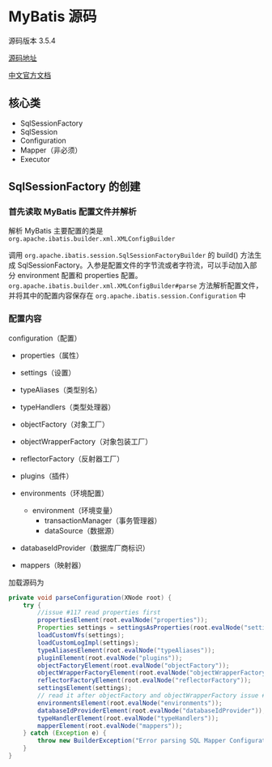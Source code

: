 # MyBatis 源码

源码版本 3.5.4

[源码地址](https://github.com/mybatis/mybatis-3)

[中文官方文档](https://mybatis.org/mybatis-3/zh/index.html)

## 核心类

* SqlSessionFactory
* SqlSession
* Configuration
* Mapper（非必须）
* Executor



## SqlSessionFactory 的创建

### 首先读取 MyBatis 配置文件并解析

解析 MyBatis 主要配置的类是 `org.apache.ibatis.builder.xml.XMLConfigBuilder`

调用 `org.apache.ibatis.session.SqlSessionFactoryBuilder` 的 build() 方法生成 SqlSessionFactory。入参是配置文件的字节流或者字符流，可以手动加入部分 environment 配置和 properties 配置。`org.apache.ibatis.builder.xml.XMLConfigBuilder#parse` 方法解析配置文件，并将其中的配置内容保存在 `org.apache.ibatis.session.Configuration` 中

### 配置内容

configuration（配置）

- properties（属性）
- settings（设置）
- typeAliases（类型别名）
- typeHandlers（类型处理器）
- objectFactory（对象工厂）
- objectWrapperFactory（对象包装工厂）
- reflectorFactory（反射器工厂）
- plugins（插件）
- environments（环境配置）

  - environment（环境变量）
    - transactionManager（事务管理器）
    - dataSource（数据源）
- databaseIdProvider（数据库厂商标识）
- mappers（映射器）

加载源码为

```java
private void parseConfiguration(XNode root) {
    try {
        //issue #117 read properties first
        propertiesElement(root.evalNode("properties"));
        Properties settings = settingsAsProperties(root.evalNode("settings"));
        loadCustomVfs(settings);
        loadCustomLogImpl(settings);
        typeAliasesElement(root.evalNode("typeAliases"));
        pluginElement(root.evalNode("plugins"));
        objectFactoryElement(root.evalNode("objectFactory"));
        objectWrapperFactoryElement(root.evalNode("objectWrapperFactory"));
        reflectorFactoryElement(root.evalNode("reflectorFactory"));
        settingsElement(settings);
        // read it after objectFactory and objectWrapperFactory issue #631
        environmentsElement(root.evalNode("environments"));
        databaseIdProviderElement(root.evalNode("databaseIdProvider"));
        typeHandlerElement(root.evalNode("typeHandlers"));
        mapperElement(root.evalNode("mappers"));
    } catch (Exception e) {
        throw new BuilderException("Error parsing SQL Mapper Configuration. Cause: " + e, e);
    }
}
```



